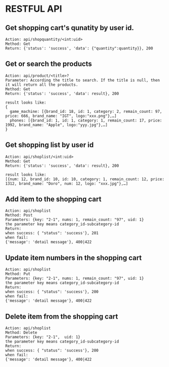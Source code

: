 # RESTFUL API

## Get shopping cart's qunatity by user id.

```
Action: api/shopquantity/<int:uid>
Method: Get
Return: {'status': 'success', 'data': {"quantity":quantity}}, 200
```

## Get or search the products

```
Action: api/product/<title>?
Parameter: According the title to search. If the title is null, then it will return all the products.
Method: Get
Return: {'status': 'success', 'data': result}, 200

result looks like:
{
  game_machine: [{brand_id: 18, id: 1, category: 2, remain_count: 97, price: 666, brand_name: "IGT", logo:"xxx.png"},…]
  phones: [{brand_id: 1, id: 1, category: 1, remain_count: 17, price: 1992, brand_name: "Apple", logo:"yyy.jpg"},…]
}
```

## Get shopping list by user id

```
Action: api/shoplist/<int:uid>
Method: Get
Return: {'status': 'success', 'data': result}, 200

result looks like:
[{num: 12, brand_id: 10, id: 10, category: 1, remain_count: 12, price: 1312, brand_name: "Doro", num: 12, logo: "xxx.jpg"},…]

```

## Add item to the shopping cart

```
Action: api/shoplist
Method: Post
Parameters: {key: "2-1", nums: 1, remain_count: "97", uid: 1}
the parameter key means category_id-subcategory-id
Return: 
when success: { "status": 'success'}, 201 
when fail:
{'message': 'detail message'}, 400|422
```

## Update item numbers in the shopping cart

```
Action: api/shoplist
Method: Put
Parameters: {key: "2-1", nums: 1, remain_count: "97", uid: 1}
the parameter key means category_id-subcategory-id
Return: 
when success: { "status": 'success'}, 200 
when fail:
{'message': 'detail message'}, 400|422
```

## Delete item from the shopping cart

```
Action: api/shoplist
Method: Delete
Parameters: {key: "2-1",  uid: 1}
the parameter key means category_id-subcategory-id
Return: 
when success: { "status": 'success'}, 200 
when fail:
{'message': 'detail message'}, 400|422
```



